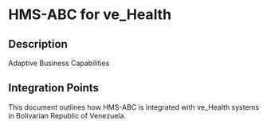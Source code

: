 # HMS-ABC for ve_Health

## Description

Adaptive Business Capabilities

## Integration Points

This document outlines how HMS-ABC is integrated with ve_Health systems in Bolivarian Republic of Venezuela.

